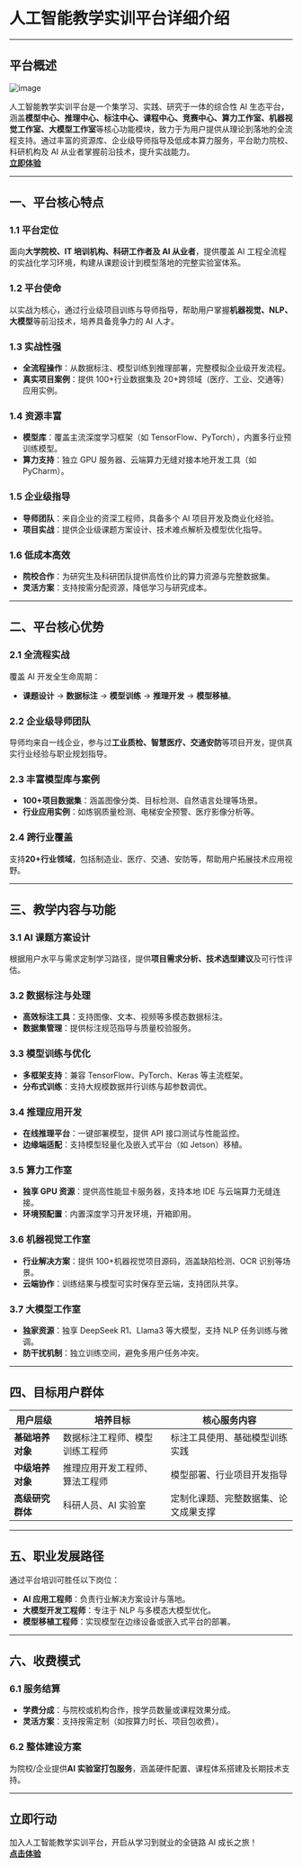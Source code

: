 # 人工智能教学实训平台详细介绍

---

## 平台概述
![image](https://github.com/user-attachments/assets/68ec00da-17e4-4338-95fd-09085ae41a18)

人工智能教学实训平台是一个集学习、实践、研究于一体的综合性 AI 生态平台，涵盖**模型中心、推理中心、标注中心、课程中心、竞赛中心、算力工作室、机器视觉工作室、大模型工作室**等核心功能模块，致力于为用户提供从理论到落地的全流程支持。通过丰富的资源库、企业级导师指导及低成本算力服务，平台助力院校、科研机构及 AI 从业者掌握前沿技术，提升实战能力。  
**[立即体验](https://www.lswai.com)**

---

## 一、平台核心特点

### 1.1 平台定位

面向**大学院校、IT 培训机构、科研工作者及 AI 从业者**，提供覆盖 AI 工程全流程的实战化学习环境，构建从课题设计到模型落地的完整实验室体系。

### 1.2 平台使命

以实战为核心，通过行业级项目训练与导师指导，帮助用户掌握**机器视觉、NLP、大模型**等前沿技术，培养具备竞争力的 AI 人才。

### 1.3 实战性强

-   **全流程操作**：从数据标注、模型训练到推理部署，完整模拟企业级开发流程。
-   **真实项目案例**：提供 100+行业数据集及 20+跨领域（医疗、工业、交通等）应用实例。

### 1.4 资源丰富

-   **模型库**：覆盖主流深度学习框架（如 TensorFlow、PyTorch），内置多行业预训练模型。
-   **算力支持**：独立 GPU 服务器、云端算力无缝对接本地开发工具（如 PyCharm）。

### 1.5 企业级指导

-   **导师团队**：来自企业的资深工程师，具备多个 AI 项目开发及商业化经验。
-   **项目实战**：提供企业级课题方案设计、技术难点解析及模型优化指导。

### 1.6 低成本高效

-   **院校合作**：为研究生及科研团队提供高性价比的算力资源与完整数据集。
-   **灵活方案**：支持按需分配资源，降低学习与研究成本。

---

## 二、平台核心优势

### 2.1 全流程实战

覆盖 AI 开发全生命周期：

-   **课题设计** → **数据标注** → **模型训练** → **推理开发** → **模型移植**。

### 2.2 企业级导师团队

导师均来自一线企业，参与过**工业质检、智慧医疗、交通安防**等项目开发，提供真实行业经验与职业规划指导。

### 2.3 丰富模型库与案例

-   **100+项目数据集**：涵盖图像分类、目标检测、自然语言处理等场景。
-   **行业应用实例**：如炼钢质量检测、电梯安全预警、医疗影像分析等。

### 2.4 跨行业覆盖

支持**20+行业领域**，包括制造业、医疗、交通、安防等，帮助用户拓展技术应用视野。

---

## 三、教学内容与功能

### 3.1 AI 课题方案设计

根据用户水平与需求定制学习路径，提供**项目需求分析、技术选型建议**及可行性评估。

### 3.2 数据标注与处理

-   **高效标注工具**：支持图像、文本、视频等多模态数据标注。
-   **数据集管理**：提供标注规范指导与质量校验服务。

### 3.3 模型训练与优化

-   **多框架支持**：兼容 TensorFlow、PyTorch、Keras 等主流框架。
-   **分布式训练**：支持大规模数据并行训练与超参数调优。

### 3.4 推理应用开发

-   **在线推理平台**：一键部署模型，提供 API 接口测试与性能监控。
-   **边缘端适配**：支持模型轻量化及嵌入式平台（如 Jetson）移植。

### 3.5 算力工作室

-   **独享 GPU 资源**：提供高性能显卡服务器，支持本地 IDE 与云端算力无缝连接。
-   **环境预配置**：内置深度学习开发环境，开箱即用。

### 3.6 机器视觉工作室

-   **行业解决方案**：提供 100+机器视觉项目源码，涵盖缺陷检测、OCR 识别等场景。
-   **云端协作**：训练结果与模型可实时保存至云端，支持团队共享。

### 3.7 大模型工作室

-   **独家资源**：独享 DeepSeek R1、Llama3 等大模型，支持 NLP 任务训练与微调。
-   **防干扰机制**：独立训练空间，避免多用户任务冲突。

---

## 四、目标用户群体

| 用户层级         | 培养目标                       | 核心服务内容                         |
| ---------------- | ------------------------------ | ------------------------------------ |
| **基础培养对象** | 数据标注工程师、模型训练工程师 | 标注工具使用、基础模型训练实践       |
| **中级培养对象** | 推理应用开发工程师、算法工程师 | 模型部署、行业项目开发指导           |
| **高级研究群体** | 科研人员、AI 实验室            | 定制化课题、完整数据集、论文成果支撑 |

---

## 五、职业发展路径

通过平台培训可胜任以下岗位：

-   **AI 应用工程师**：负责行业解决方案设计与落地。
-   **大模型开发工程师**：专注于 NLP 与多模态大模型优化。
-   **模型移植工程师**：实现模型在边缘设备或嵌入式平台的部署。

---

## 六、收费模式

### 6.1 服务结算

-   **学费分成**：与院校或机构合作，按学员数量或课程效果分成。
-   **灵活方案**：支持按需定制（如按算力时长、项目包收费）。

### 6.2 整体建设方案

为院校/企业提供**AI 实验室打包服务**，涵盖硬件配置、课程体系搭建及长期技术支持。

---

## 立即行动

加入人工智能教学实训平台，开启从学习到就业的全链路 AI 成长之旅！  
**[点击体验](https://www.lswai.com)**
